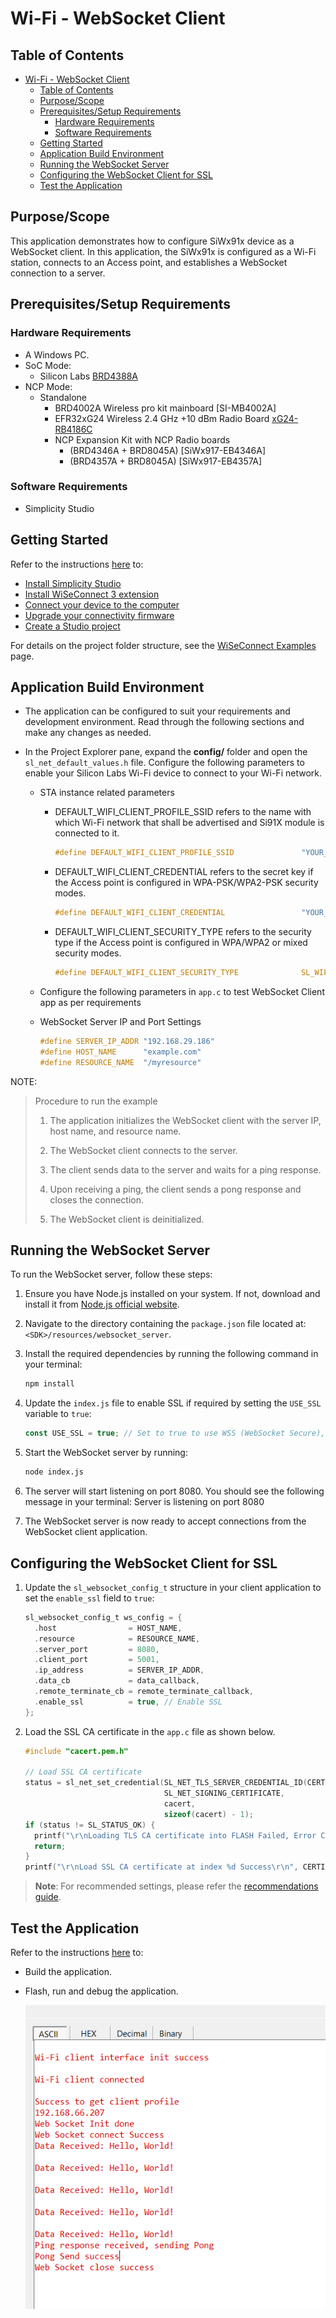# Wi-Fi - WebSocket Client

## Table of Contents

- [Wi-Fi - WebSocket Client](#wi-fi---websocket-client)
  - [Table of Contents](#table-of-contents)
  - [Purpose/Scope](#purposescope)
  - [Prerequisites/Setup Requirements](#prerequisitessetup-requirements)
    - [Hardware Requirements](#hardware-requirements)
    - [Software Requirements](#software-requirements)
  - [Getting Started](#getting-started)
  - [Application Build Environment](#application-build-environment)
  - [Running the WebSocket Server](#running-the-websocket-server)
  - [Configuring the WebSocket Client for SSL](#configuring-the-websocket-client-for-ssl)
  - [Test the Application](#test-the-application)

## Purpose/Scope

This application demonstrates how to configure SiWx91x device as a WebSocket client. In this application, the SiWx91x is configured as a Wi-Fi station, connects to an Access point, and establishes a WebSocket connection to a server.

## Prerequisites/Setup Requirements

### Hardware Requirements

- A Windows PC.
- SoC Mode:
  - Silicon Labs [BRD4388A](https://www.silabs.com/)
- NCP Mode:
  - Standalone
    - BRD4002A Wireless pro kit mainboard [SI-MB4002A]
    - EFR32xG24 Wireless 2.4 GHz +10 dBm Radio Board [xG24-RB4186C](https://www.silabs.com/development-tools/wireless/xg24-rb4186c-efr32xg24-wireless-gecko-radio-board?tab=overview)
    - NCP Expansion Kit with NCP Radio boards
      - (BRD4346A + BRD8045A) [SiWx917-EB4346A]
      - (BRD4357A + BRD8045A) [SiWx917-EB4357A]

### Software Requirements

- Simplicity Studio

## Getting Started

Refer to the instructions [here](https://docs.silabs.com/wiseconnect/latest/wiseconnect-getting-started/) to:

- [Install Simplicity Studio](https://docs.silabs.com/wiseconnect/latest/wiseconnect-developers-guide-developing-for-silabs-hosts/#install-simplicity-studio)
- [Install WiSeConnect 3 extension](https://docs.silabs.com/wiseconnect/latest/wiseconnect-developers-guide-developing-for-silabs-hosts/#install-the-wi-se-connect-3-extension)
- [Connect your device to the computer](https://docs.silabs.com/wiseconnect/latest/wiseconnect-developers-guide-developing-for-silabs-hosts/#connect-si-wx91x-to-computer)
- [Upgrade your connectivity firmware ](https://docs.silabs.com/wiseconnect/latest/wiseconnect-developers-guide-developing-for-silabs-hosts/#update-si-wx91x-connectivity-firmware)
- [Create a Studio project ](https://docs.silabs.com/wiseconnect/latest/wiseconnect-developers-guide-developing-for-silabs-hosts/#create-a-project)

For details on the project folder structure, see the [WiSeConnect Examples](https://docs.silabs.com/wiseconnect/latest/wiseconnect-examples/#example-folder-structure) page.

## Application Build Environment

- The application can be configured to suit your requirements and development environment. Read through the following sections and make any changes as needed.
- In the Project Explorer pane, expand the **config/** folder and open the ``sl_net_default_values.h`` file. Configure the following parameters to enable your Silicon Labs Wi-Fi device to connect to your Wi-Fi network.

  - STA instance related parameters

    - DEFAULT_WIFI_CLIENT_PROFILE_SSID refers to the name with which Wi-Fi network that shall be advertised and Si91X module is connected to it.

      ```c
      #define DEFAULT_WIFI_CLIENT_PROFILE_SSID               "YOUR_AP_SSID"      
      ```

    - DEFAULT_WIFI_CLIENT_CREDENTIAL refers to the secret key if the Access point is configured in WPA-PSK/WPA2-PSK security modes.

      ```c
      #define DEFAULT_WIFI_CLIENT_CREDENTIAL                 "YOUR_AP_PASSPHRASE" 
      ```

    - DEFAULT_WIFI_CLIENT_SECURITY_TYPE refers to the security type if the Access point is configured in WPA/WPA2 or mixed security modes.

      ```c
      #define DEFAULT_WIFI_CLIENT_SECURITY_TYPE              SL_WIFI_WPA2 
      ```

  - Configure the following parameters in ``app.c`` to test WebSocket Client app as per requirements

  - WebSocket Server IP and Port Settings

    ```c
    #define SERVER_IP_ADDR "192.168.29.186"
    #define HOST_NAME      "example.com"
    #define RESOURCE_NAME  "/myresource"
    ```

NOTE:
> Procedure to run the example
> 1. The application initializes the WebSocket client with the server IP, host name, and resource name.
>
> 2. The WebSocket client connects to the server.
>
> 3. The client sends data to the server and waits for a ping response.
>
> 4. Upon receiving a ping, the client sends a pong response and closes the connection.
>
> 5. The WebSocket client is deinitialized.

## Running the WebSocket Server

To run the WebSocket server, follow these steps:

1. Ensure you have Node.js installed on your system. If not, download and install it from [Node.js official website](https://nodejs.org/).

2. Navigate to the directory containing the `package.json` file located at: `<SDK>/resources/websocket_server`.

3. Install the required dependencies by running the following command in your terminal:

   ```sh
   npm install
   ```
4. Update the `index.js` file to enable SSL if required by setting the `USE_SSL` variable to `true`:

   ```javascript
   const USE_SSL = true; // Set to true to use WSS (WebSocket Secure), false to use WS (WebSocket)
   ```

5. Start the WebSocket server by running:

   ```sh
   node index.js
   ```

6. The server will start listening on port 8080. You should see the following message in your terminal: Server is listening on port 8080

7. The WebSocket server is now ready to accept connections from the WebSocket client application.

## Configuring the WebSocket Client for SSL

1. Update the `sl_websocket_config_t` structure in your client application to set the `enable_ssl` field to `true`:

   ```c
   sl_websocket_config_t ws_config = {
     .host                = HOST_NAME,
     .resource            = RESOURCE_NAME,
     .server_port         = 8080,
     .client_port         = 5001,
     .ip_address          = SERVER_IP_ADDR,
     .data_cb             = data_callback,
     .remote_terminate_cb = remote_terminate_callback,
     .enable_ssl          = true, // Enable SSL
   };
   ```

2. Load the SSL CA certificate in the `app.c` file as shown below.

   ```c
   #include "cacert.pem.h"
   
   // Load SSL CA certificate
   status = sl_net_set_credential(SL_NET_TLS_SERVER_CREDENTIAL_ID(CERTIFICATE_INDEX),
                                  SL_NET_SIGNING_CERTIFICATE,
                                  cacert,
                                  sizeof(cacert) - 1);
   if (status != SL_STATUS_OK) {
     printf("\r\nLoading TLS CA certificate into FLASH Failed, Error Code : 0x%lX\r\n", status);
     return;
   }
   printf("\r\nLoad SSL CA certificate at index %d Success\r\n", CERTIFICATE_INDEX);
   ```

> **Note**: For recommended settings, please refer the [recommendations guide](https://docs.silabs.com/wiseconnect/latest/wiseconnect-developers-guide-prog-recommended-settings/).

## Test the Application

Refer to the instructions [here](https://docs.silabs.com/wiseconnect/latest/wiseconnect-getting-started/) to:

- Build the application.
- Flash, run and debug the application.

   ![Application prints](resources/readme/output_soc.png)
